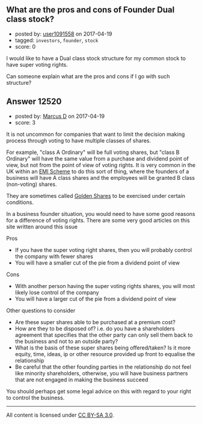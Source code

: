 ## What are the pros and cons of Founder Dual class stock?

- posted by: [user1091558](https://stackexchange.com/users/1098507/user1091558) on 2017-04-19
- tagged: `investors`, `founder`, `stock`
- score: 0

I would like to have a Dual class stock structure for my common stock to have super voting rights.

Can someone explain what are the pros and cons if I go with such structure?




## Answer 12520

- posted by: [Marcus D](https://stackexchange.com/users/258531/marcus-d) on 2017-04-19
- score: 3

<p>It is not uncommon for companies that want to limit the decision making process through voting to have multiple classes of shares. </p>

<p>For example, "class A Ordinary" will be full voting shares, but "class B Ordinary" will have the same value from a purchase and dividend point of view, but not from the point of view of voting rights. It is very common in the UK within an <a href="https://www.gov.uk/tax-employee-share-schemes/enterprise-management-incentives-emis" rel="nofollow noreferrer">EMI Scheme</a> to do this sort of thing, where the founders of a business will have A class shares and the employees will be granted B class (non-voting) shares.</p>

<p>They are sometimes called <a href="https://en.wikipedia.org/wiki/Golden_share" rel="nofollow noreferrer">Golden Shares</a> to be exercised under certain conditions.</p>

<p>In a business founder situation, you would need to have some good reasons for a difference of voting rights. There are some very good articles on this site written around this issue</p>

<p>Pros</p>

<ul>
<li>If you have the super voting right shares, then you will probably control the company with fewer shares</li>
<li>You will have a smaller cut of the pie from a dividend point of view</li>
</ul>

<p>Cons</p>

<ul>
<li>With another person having the super voting rights shares, you will most likely lose control of the company</li>
<li>You will have a larger cut of the pie from a dividend point of view</li>
</ul>

<p>Other questions to consider</p>

<ul>
<li>Are these super shares able to be purchased at a premium cost?</li>
<li>How are they to be disposed of? i.e. do you have a shareholders agreement that specifies that the other party can only sell them back to the business and not to an outside party?</li>
<li>What is the basis of these super shares being offered/taken? Is it more equity, time, ideas, ip or other resource provided up front to equalise the relationship</li>
<li>Be careful that the other founding parties in the relationship do not feel like minority shareholders, otherwise, you will have business partners that are not engaged in making the business succeed</li>
</ul>

<p>You should perhaps get some legal advice on this with regard to your right to control the business. </p>




---

All content is licensed under [CC BY-SA 3.0](https://creativecommons.org/licenses/by-sa/3.0/).
